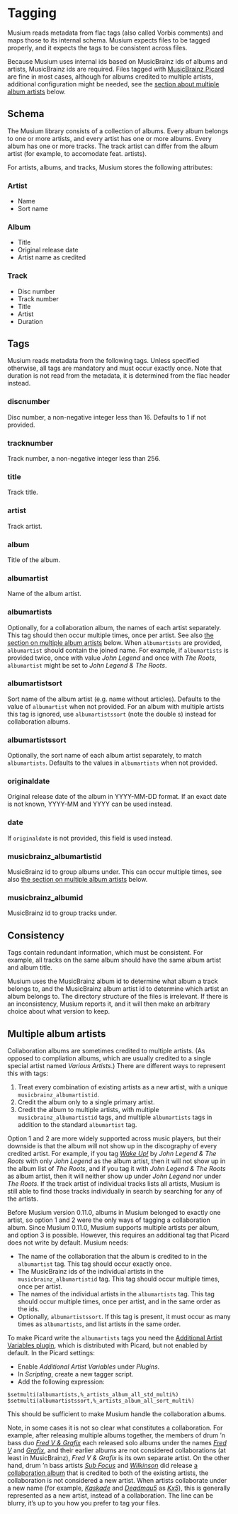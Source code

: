 # Tagging

Musium reads metadata from flac tags (also called Vorbis comments) and maps
those to its internal schema. Musium expects files to be tagged properly, and it
expects the tags to be consistent across files.

Because Musium uses internal ids based on MusicBrainz ids of albums and artists,
MusicBrainz ids are required. Files tagged with [MusicBrainz Picard][picard] are
fine in most cases, although for albums credited to multiple artists, additional
configuration might be needed, see the [section about multiple album
artists](#multiple-album-artists) below.

[picard]: https://picard.musicbrainz.org/

## Schema

The Musium library consists of a collection of albums. Every album belongs to
one or more artists, and every artist has one or more albums. Every album has
one or more tracks. The track artist can differ from the album artist (for
example, to accomodate feat. artists).

For artists, albums, and tracks, Musium stores the following attributes:

### Artist

 * Name
 * Sort name

### Album

 * Title
 * Original release date
 * Artist name as credited

### Track

 * Disc number
 * Track number
 * Title
 * Artist
 * Duration

## Tags

Musium reads metadata from the following tags. Unless specified otherwise,
all tags are mandatory and must occur exactly once. Note that duration is not
read from the metadata, it is determined from the flac header instead.

### discnumber

Disc number, a non-negative integer less than 16. Defaults to 1 if not provided.

### tracknumber

Track number, a non-negative integer less than 256.

### title

Track title.

### artist

Track artist.

### album

Title of the album.

### albumartist

Name of the album artist.

### albumartists

Optionally, for a collaboration album, the names of each artist separately. This
tag should then occur multiple times, once per artist. See also [the section on
multiple album artists](#multiple-album-artists) below. When `albumartists` are
provided, `albumartist` should contain the joined name. For example, if
`albumartists` is provided twice, once with value _John Legend_ and once with
_The Roots_, `albumartist` might be set to _John Legend & The Roots_.

### albumartistsort

Sort name of the album artist (e.g. name without articles). Defaults to the
value of `albumartist` when not provided. For an album with multiple artists
this tag is ignored, use `albumartistssort` (note the double s) instead for
collaboration albums.

### albumartistssort

Optionally, the sort name of each album artist separately, to match
`albumartists`. Defaults to the values in `albumartists` when not provided.

### originaldate

Original release date of the album in <abbr>YYYY-MM-DD</abbr> format.
If an exact date is not known, <abbr>YYYY-MM</abbr> and <abbr>YYYY</abbr>
can be used instead.

### date

If `originaldate` is not provided, this field is used instead.

### musicbrainz_albumartistid

MusicBrainz id to group albums under. This can occur multiple times, see also
[the section on multiple album artists](#multiple-album-artists) below.

### musicbrainz_albumid

MusicBrainz id to group tracks under.

## Consistency

Tags contain redundant information, which must be consistent. For example, all
tracks on the same album should have the same album artist and album title.

Musium uses the MusicBrainz album id to determine what album a track belongs to,
and the MusicBrainz album artist id to determine which artist an album belongs
to. The directory structure of the files is irrelevant. If there is an
inconsistency, Musium reports it, and it will then make an arbitrary choice
about what version to keep.

## Multiple album artists

Collaboration albums are sometimes credited to multiple artists. (As opposed to
compliation albums, which are usually credited to a single special artist named
_Various Artists_.) There are different ways to represent this with tags:

 1. Treat every combination of existing artists as a new artist, with a unique
    `musicbrainz_albumartistid`.
 2. Credit the album only to a single primary artist.
 3. Credit the album to multiple artists, with multiple
    `musicbrainz_albumartistid` tags, and multiple `albumartists` tags in
    addition to the standard `albumartist` tag.

Option 1 and 2 are more widely supported across music players, but their
downside is that the album will not show up in the discography of every credited
artist. For example, if you tag [_Wake Up!_][wakeup] by _John Legend & The Roots_
with only _John Legend_ as the album artist, then it will not show up in the
album list of _The Roots_, and if you tag it with _John Legend & The Roots_ as
album artist, then it will neither show up under _John Legend_ nor under _The
Roots_. If the track artist of individual tracks lists all artists, Musium is
still able to find those tracks individually in search by searching for any of
the artists.

Before Musium version 0.11.0, albums in Musium belonged to exactly one artist,
so option 1 and 2 were the only ways of tagging a collaboration album.
Since Musium 0.11.0, Musium supports multiple artists per album, and option
3 is possible. However, this requires an additional tag that Picard does not
write by default. Musium needs:

 * The name of the collaboration that the album is credited to in the
   `albumartist` tag. This tag should occur exactly once.
 * The MusicBrainz ids of the individual artists in the
   `musicbrainz_albumartistid` tag. This tag should occur multiple times, once
   per artist.
 * The names of the individual artists in the `albumartists` tag. This tag
   should occur multiple times, once per artist, and in the same order as the
   ids.
 * Optionally, `albumartistssort`. If this tag is present, it must occur as many
   times as `albumartists`, and list artists in the same order.

To make Picard write the `albumartists` tags you need the [Additional Artist
Variables plugin][plugin], which is distributed with Picard, but not enabled by
default. In the Picard settings:

 * Enable _Additional Artist Variables_ under _Plugins_.
 * In _Scripting_, create a new tagger script.
 * Add the following expression:

```
$setmulti(albumartists,%_artists_album_all_std_multi%)
$setmulti(albumartistssort,%_artists_album_all_sort_multi%)
```

This should be sufficient to make Musium handle the collaboration albums.

Note, in some cases it is not so clear what constitutes a collaboration. For
example, after releasing multiple albums together, the members of drum ’n bass
duo [_Fred V & Grafix_][fvng] each released solo albums under the names [_Fred
V_][fv] and [_Grafix_][gfx], and their earlier albums are not considered
collaborations (at least in MusicBrainz), _Fred V & Grafix_ is its own separate
artist. On the other hand, drum ’n bass artists [_Sub Focus_][sf] and
[_Wilkinson_][wn] did release [a collaboration album][portals] that is credited
to both of the existing artists, the collaboration is not considered a new
artist. When artists collaborate under a new name (for example,
[_Kaskade_][kaskade] and [_Deadmau5_][mau5] as [_Kx5_][kx5]), this is generally
represented as a new artist, instead of a collaboration. The line can be blurry,
it’s up to you how you prefer to tag your files.

[wakeup]:  https://musicbrainz.org/release-group/563d758b-aa16-4e35-8986-6d402ea3cef8
[fvng]:    https://musicbrainz.org/artist/d01d66ae-be95-42c3-86c4-fff502690a33
[fv]:      https://musicbrainz.org/artist/d5259aab-5a5d-42a8-a0b8-fb1bcd6b7ac9
[gfx]:     https://musicbrainz.org/artist/c02a5966-b5c4-483a-8326-483edcf3680e
[sf]:      https://musicbrainz.org/artist/8cf49f40-b8fe-4a63-b4ea-f922d6145bb4
[wn]:      https://musicbrainz.org/artist/c9fa114f-8426-4286-a289-9f16c8e092b5
[portals]: https://musicbrainz.org/release-group/7ffd3bc6-a53c-4e7d-bf87-98e5738c1e48
[kaskade]: https://musicbrainz.org/artist/29ed4a49-fb99-4a5c-8713-609cabe6f34a
[mau5]:    https://musicbrainz.org/artist/4a00ec9d-c635-463a-8cd4-eb61725f0c60
[kx5]:     https://musicbrainz.org/artist/9c57432d-484f-4181-b73d-f78dbb7a63be
[plugin]:  https://github.com/rdswift/picard-plugins/blob/430ecb4cfdf77c97a463a2a69b2e7d690ff8d282/plugins/additional_artists_variables/docs/README.md
